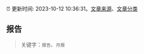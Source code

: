 :alarm_clock: 更新时间: 2023-10-12 10:36:31。[文章来源](/README.md)、[文章分类](/TAGS.md)

## 报告


> 关键字：`报告`、`月报`



